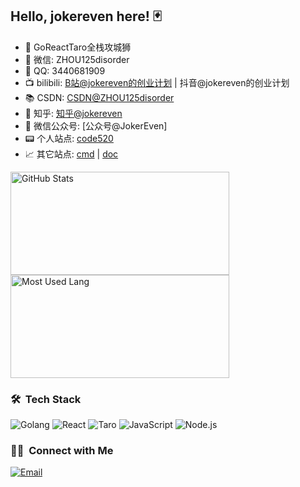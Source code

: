 ## Hello, jokereven here! 🃏

- 🔭 GoReactTaro全栈攻城狮
- 💬 微信: ZHOU125disorder
- 💬 QQ: 3440681909
- 📺 bilibili: [B站@jokereven的创业计划](https://space.bilibili.com/2104605936) | 抖音@jokereven的创业计划
- 📚 CSDN: [CSDN@ZHOU125disorder](https://blog.csdn.net/ZHOU125disorder)
- 🤔 知乎: [知乎@jokereven](https://www.zhihu.com/people/jokereven)
- 👭 微信公众号: [公众号@JokerEven]
- 📟 个人站点: [code520](http://code520.com.cn)
- 📈 其它站点: [cmd](http://cmd.code520.com.cn) | [doc](http://doc.code520.com.cn)

<img width="350px" height="165px" alt="GitHub Stats" src="https://github-readme-stats.vercel.app/api?username=Volcano-Yang&count_private=true&show_icons=true"/>


<img width="350px" height="165px" alt="Most Used Lang" src="https://github-readme-stats.vercel.app/api/top-langs/?username=Volcano-Yang&layout=compact"/>

### 🛠 &nbsp;Tech Stack
![Golang](https://img.shields.io/badge/-Golang-333333?style=flat&logo=go)
![React](https://img.shields.io/badge/-React-333333?style=flat&logo=react)
![Taro](https://img.shields.io/badge/-Taro-333333?style=flat&logo=taro)
![JavaScript](https://img.shields.io/badge/-JavaScript-333333?style=flat&logo=javascript)
![Node.js](https://img.shields.io/badge/-Node-333333?style=flat&logo=node.js)

### 🤝🏻 &nbsp;Connect with Me
<a href="mailto:zhou125disorder@gmail.com"><img alt="Email" src="https://img.shields.io/badge/Email-zhou125disorder@gmail.com-blue?style=flat-square&logo=gmail"></a>
